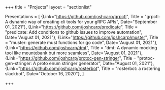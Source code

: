 +++
title = "Projects"
layout = "sectionlist"

Presentations = [
{Link="https://github.com/joshcarp/grpctl", Title = "grpctl: A dynamic way of creating cli tools for your gRPC APIs", Date="September 01, 2021"},
{Link="https://github.com/joshcarp/predicate", Title = "predicate: Add conditions to github issues to improve automation", Date="August 01, 2021"},
{Link="https://github.com/joshcarp/muster", Title = "muster: generate must functions for go code", Date="August 01, 2021"},
{Link="https://github.com/joshcarp/dmt", Title = "dmt: A dynamic mocking tool like mountebank but more seamless", Date="August 01, 2021"},
{Link="https://github.com/joshcarp/protoc-gen-stringer", Title = "protoc-gen-stringer: A proto enum stringer generator", Date="August 01, 2021"},
{Link="https://github.com/joshcarp/rosterbot", Title = "rosterbot: a rostering slackbot", Date="October 16, 2020"},
]

+++